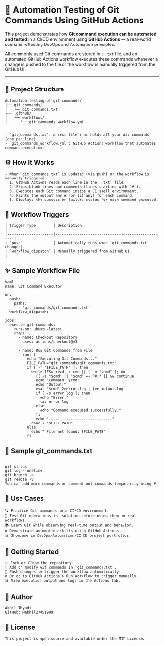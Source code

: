 # 🚀 Automation Testing of Git Commands Using GitHub Actions

This project demonstrates how **Git command execution can be automated and tested** in a CI/CD environment using **GitHub Actions** — a real-world scenario reflecting DevOps and Automation principles.

All commonly used Git commands are stored in a `.txt` file, and an automated GitHub Actions workflow executes these commands whenever a change is pushed to the file or the workflow is manually triggered from the GitHub UI.

---

## 📆 Project Structure
```
Automation-testing-of-git-commands/ 
├── git_commands/ 
│   └── git_commands.txt 
├── .github/ 
│   └── workflows/ 
│      └── git_commands_workflow.yml


- `git_commands.txt`: A text file that holds all your Git commands (one per line).
- `git_commands_workflow.yml`: GitHub Actions workflow that automates command execution.

```
## ⚙️ How It Works
```
- When `git_commands.txt` is updated (via push) or the workflow is manually triggered:
  1. GitHub Actions reads each line in the `.txt` file.
  2. Skips blank lines and comments (lines starting with `#`).
  3. Executes each Git command inside a CI shell environment.
  4. Prints the output and error (if any) for each command.
  5. Displays the success or failure status for each command executed.

```
## 🚦 Workflow Triggers
```
| Trigger Type        | Description                                       |
|---------------------|---------------------------------------------------|
| `push`              | Automatically runs when `git_commands.txt` changes|
| `workflow_dispatch` | Manually triggered from GitHub UI                 |

```
## ✨ Sample Workflow File
```
yaml
name: Git Command Executor

on:
  push:
    paths:
      - 'git_commands/git_commands.txt'
  workflow_dispatch:

jobs:
  execute-git-commands:
    runs-on: ubuntu-latest
    steps:
      - name: Checkout Repository
        uses: actions/checkout@v3

      - name: Run Git Commands from File
        run: |
          echo "Executing Git Commands..."
          FILE_PATH="git_commands/git_commands.txt"
          if [ -f "$FILE_PATH" ]; then
            while IFS= read -r cmd || [ -n "$cmd" ]; do
              [[ -z "$cmd" || "$cmd" =~ ^#.* ]] && continue
              echo "Command: $cmd"
              echo "Output:"
              eval "$cmd" 2>error.log | tee output.log
              if [ -s error.log ]; then
                echo "Error:"
                cat error.log
              else
                echo "Command executed successfully."
              fi
              echo "-----------------------------"
            done < "$FILE_PATH"
          else
            echo " File not found: $FILE_PATH"
          fi

```
## 📜 Sample git_commands.txt
```

git status
git log --oneline
git branch -a
git remote -v
You can add more commands or comment out commands temporarily using #.

```
## 📌 Use Cases

```
🔍 Practice Git commands in a CI/CD environment.
🧪 Test Git operations in isolation before using them in real workflows.
📚 Learn Git while observing real-time output and behavior.
⚙️ Demonstrate automation skills using GitHub Actions.
📊 Showcase in DevOps/Automation/CI-CD project portfolios.
```
## 🏁 Getting Started

```
✅ Fork or Clone the repository.
📝 Add or modify Git commands in `git_commands.txt`.
🔀 Push changes to trigger the workflow automatically.
⚙️ Or go to GitHub Actions > Run Workflow to trigger manually.
📊 View execution output and logs in the Actions tab.

```
## 🙌 Author
```
Akhil Thyadi
GitHub: @akhil27051999

```
## 📜 License
```
This project is open source and available under the MIT License.








